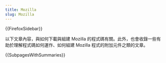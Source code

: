 ```yaml
---
title: Mozilla
slug: Mozilla
---
```


{{FirefoxSidebar}}

以下文章內容，與如何下載與組建 Mozilla 的程式碼有關。此外，也會收錄一些有助於理解程式碼如何運作、如何組建 Mozilla 程式的附加元件之類的文章。

{{SubpagesWithSummaries}}
